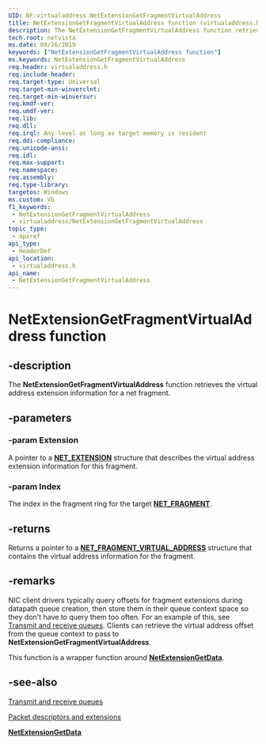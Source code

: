 ```yaml
---
UID: NF:virtualaddress.NetExtensionGetFragmentVirtualAddress
title: NetExtensionGetFragmentVirtualAddress function (virtualaddress.h)
description: The NetExtensionGetFragmentVirtualAddress function retrieves the virtual address extension information for a net fragment.
tech.root: netvista
ms.date: 09/26/2019
keywords: ["NetExtensionGetFragmentVirtualAddress function"]
ms.keywords: NetExtensionGetFragmentVirtualAddress
req.header: virtualaddress.h
req.include-header: 
req.target-type: Universal
req.target-min-winverclnt: 
req.target-min-winversvr: 
req.kmdf-ver: 
req.umdf-ver: 
req.lib: 
req.dll: 
req.irql: Any level as long as target memory is resident
req.ddi-compliance: 
req.unicode-ansi: 
req.idl: 
req.max-support: 
req.namespace: 
req.assembly: 
req.type-library: 
targetos: Windows
ms.custom: Vb
f1_keywords:
 - NetExtensionGetFragmentVirtualAddress
 - virtualaddress/NetExtensionGetFragmentVirtualAddress
topic_type:
 - apiref
api_type:
 - HeaderDef
api_location:
 - virtualaddress.h
api_name:
 - NetExtensionGetFragmentVirtualAddress
---
```


# NetExtensionGetFragmentVirtualAddress function


## -description

The **NetExtensionGetFragmentVirtualAddress** function retrieves the virtual address extension information for a net fragment.

## -parameters

### -param Extension

A pointer to a [**NET_EXTENSION**](../extension/ns-extension-_net_extension.md) structure that describes the virtual address extension information for this fragment.

### -param Index

The index in the fragment ring for the target [**NET_FRAGMENT**](../fragment/ns-fragment-_net_fragment.md).

## -returns

Returns a pointer to a [**NET_FRAGMENT_VIRTUAL_ADDRESS**](../virtualaddresstypes/ns-virtualaddresstypes-_net_fragment_virtual_address.md) structure that contains the virtual address information for the fragment.

## -remarks

NIC client drivers typically query offsets for fragment extensions during datapath queue creation, then store them in their queue context space so they don't have to query them too often. For an example of this, see [Transmit and receive queues](/windows-hardware/drivers/netcx/transmit-and-receive-queues). Clients can retrieve the virtual address offset from the queue context to pass to **NetExtensionGetFragmentVirtualAddress**.

This function is a wrapper function around [**NetExtensionGetData**](../extension/nf-extension-netextensiongetdata.md).

## -see-also

[Transmit and receive queues](/windows-hardware/drivers/netcx/transmit-and-receive-queues)

[Packet descriptors and extensions](/windows-hardware/drivers/netcx/packet-descriptors-and-extensions)

[**NetExtensionGetData**](../extension/nf-extension-netextensiongetdata.md)
